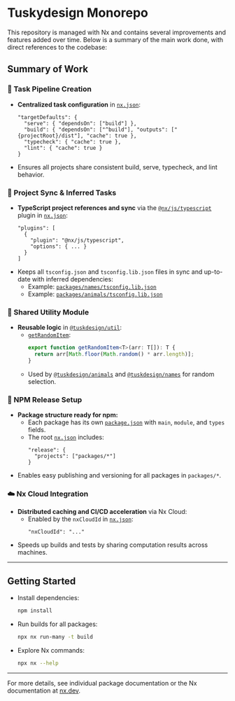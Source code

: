 # Tuskydesign Monorepo

This repository is managed with Nx and contains several improvements and features added over time. Below is a summary of the main work done, with direct references to the codebase:

## Summary of Work

### 🚦 Task Pipeline Creation

- **Centralized task configuration** in [`nx.json`](./nx.json):
  ```jsonc
  "targetDefaults": {
    "serve": { "dependsOn": ["build"] },
    "build": { "dependsOn": ["^build"], "outputs": ["{projectRoot}/dist"], "cache": true },
    "typecheck": { "cache": true },
    "lint": { "cache": true }
  }
  ```
- Ensures all projects share consistent build, serve, typecheck, and lint behavior.

### 🔄 Project Sync & Inferred Tasks

- **TypeScript project references and sync** via the [`@nx/js/typescript`](https://nx.dev/packages/js) plugin in [`nx.json`](./nx.json):
  ```jsonc
  "plugins": [
    {
      "plugin": "@nx/js/typescript",
      "options": { ... }
    }
  ]
  ```
- Keeps all `tsconfig.json` and `tsconfig.lib.json` files in sync and up-to-date with inferred dependencies:
  - Example: [`packages/names/tsconfig.lib.json`](./packages/names/tsconfig.lib.json)
  - Example: [`packages/animals/tsconfig.lib.json`](./packages/animals/tsconfig.lib.json)

### 🧰 Shared Utility Module

- **Reusable logic** in [`@tuskdesign/util`](./packages/util):
  - [`getRandomItem`](./packages/util/src/lib/util.ts):
    ```ts
    export function getRandomItem<T>(arr: T[]): T {
      return arr[Math.floor(Math.random() * arr.length)];
    }
    ```
  - Used by [`@tuskdesign/animals`](./packages/animals/animals.ts) and [`@tuskdesign/names`](./packages/names/names.ts) for random selection.

### 🚀 NPM Release Setup

- **Package structure ready for npm:**
  - Each package has its own [`package.json`](./packages/animals/package.json) with `main`, `module`, and `types` fields.
  - The root [`nx.json`](./nx.json) includes:
    ```jsonc
    "release": {
      "projects": ["packages/*"]
    }
    ```
- Enables easy publishing and versioning for all packages in `packages/*`.

### ☁️ Nx Cloud Integration

- **Distributed caching and CI/CD acceleration** via Nx Cloud:
  - Enabled by the `nxCloudId` in [`nx.json`](./nx.json):
    ```jsonc
    "nxCloudId": "..."
    ```
- Speeds up builds and tests by sharing computation results across machines.

---

## Getting Started

- Install dependencies:
  ```sh
  npm install
  ```
- Run builds for all packages:
  ```sh
  npx nx run-many -t build
  ```
- Explore Nx commands:
  ```sh
  npx nx --help
  ```

---

For more details, see individual package documentation or the Nx documentation at [nx.dev](https://nx.dev/).
